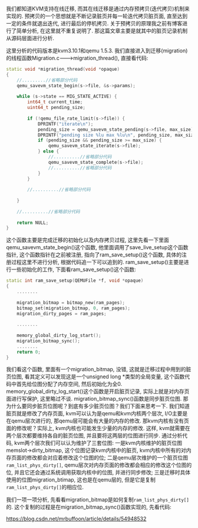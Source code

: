 我们都知道KVM支持在线迁移, 而其在线迁移是通过内存预拷贝(迭代拷贝)机制来实现的. 预拷贝的一个思想就是不断记录脏页并每一轮迭代拷贝脏页面, 直至达到一定的条件就退出迭代, 进行最后的停机拷贝. 关于预拷贝的原理我之前有博客进行了简单分析, 在这里就不重复说明了. 那这篇文章主要是就其中的脏页记录机制从源码层面进行分析. 

这里分析的代码版本是kvm3.10.1和qemu 1.5.3. 我们直接进入到迁移(migration)的线程函数Migration.c--->migration_thread(), 直接看代码: 

```cpp
static void *migration_thread(void *opaque)  
{  
    //.........//省略部分代码  
    qemu_savevm_state_begin(s->file, &s->params);  
  
    while (s->state == MIG_STATE_ACTIVE) {  
        int64_t current_time;  
        uint64_t pending_size;  
  
        if (!qemu_file_rate_limit(s->file)) {  
            DPRINTF("iterate\n");  
            pending_size = qemu_savevm_state_pending(s->file, max_size);  
            DPRINTF("pending size %lu max %lu\n", pending_size, max_size);  
            if (pending_size && pending_size >= max_size) {  
                qemu_savevm_state_iterate(s->file);  
            } else {  
                //..........//省略部分代码  
                qemu_savevm_state_complete(s->file);  
                //..........//省略部分代码  
            }  
        }  
  
        //..........//省略部分代码  
          
    }  
  
    //..........//省略部分代码  
  
    return NULL;  
}  
```

这个函数主要是完成迁移的初始化以及内存拷贝过程, 这里先看一下里面qemu_savevm_state_begin()这个函数, 他里面调用了save_live_setup这个函数指针, 这个函数指针在之前被注册, 指向了ram_save_setup()这个函数, 具体的注册过程这里不进行分析, 根据代码追一下可以追到的. ram_save_setup()主要是进行一些初始化的工作, 下面看ram_save_setup()这个函数: 

```cpp
static int ram_save_setup(QEMUFile *f, void *opaque)  
{  
    ........  
  
    migration_bitmap = bitmap_new(ram_pages);  
    bitmap_set(migration_bitmap, 0, ram_pages);  
    migration_dirty_pages = ram_pages;  
  
    ........  
  
    memory_global_dirty_log_start();  
    migration_bitmap_sync();  
    ........  
    return 0;  
}  
```

我们看这个函数, 里面有一个migration_bitmap, 没错, 这就是迁移过程中用到的脏页位图, 看其定义可以发现这是一个unsigned long *类型的全局变量, 这个函数代码中首先给位图分配了内存空间, 然后初始化为全0. memory_global_dirty_log_start()这个函数是开启脏页记录, 实际上就是对内存页面进行写保护, 这里略过不谈. migration_bitmap_sync()函数是同步脏页位图. 那为什么要同步脏页位图呢？到底有多少脏页位图？我们下面来思考一下. 
我们知道脏页就是修改了内存页面, kvm可以认为是qemu和kvm内核两个层次, I/O主要是在qemu层次进行的, 那qemu层可能会有大量的内存的修改. 那kvm内核有没有页面的修改呢？实际上, kvm内核也可能发生少量的内存的修改. 这样, kvm就需要在两个层次都要维持各自的脏页位图, 并且要将这两层的位图进行同步. 通过分析代码, kvm两个层次我们可以认为维护了三套位图: 一是kvm内核维护的脏页位图memslot->dirty_bitmap, 这个位图记录kvm内核中的脏页, kvm内核中所有的对内存页面的修改都会对应着修改这个位图的位; 二是qemu层次维护的一个脏页位图`ram_list_phys_dirty[]`, qemu层次对内存页面的修改都会相应的修改这个位图的位, 并且它还会通过系统调用获取内核中的位图, 并进行同步修改; 三是迁移时具体使用的位图migration_btimap, 这也是在qemu层的, 但是它是复制`ram_list_phys_dirty[]`的相应位. 

我们一项一项分析, 先看看migration_bitmap是如何复制`ram_list_phys_dirty[]`的. 这个复制的过程是在migration_bitmap_sync()函数实现的, 先看代码: 


https://blog.csdn.net/mrbuffoon/article/details/54948532
